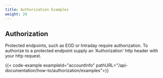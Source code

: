 ```yaml
---
title: Authorization Examples
weight: 20
---
```


## Authorization
Protected endpoints, such as EOD or Intraday require authorization. To authorize to a protected endpoint supply an 'Authorization' 
http header with your http request.

{{< code-example exampleId="accountInfo" pathURL="/api-documentation/how-to/authorization/examples">}}

